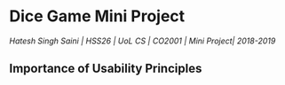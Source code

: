 # Dice Game Mini Project

*Hatesh Singh Saini | HSS26 | UoL CS | CO2001 | Mini Project| 2018-2019*

## Importance of Usability Principles


